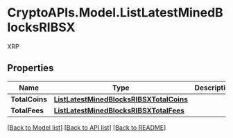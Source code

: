 # CryptoAPIs.Model.ListLatestMinedBlocksRIBSX
XRP

## Properties

Name | Type | Description | Notes
------------ | ------------- | ------------- | -------------
**TotalCoins** | [**ListLatestMinedBlocksRIBSXTotalCoins**](ListLatestMinedBlocksRIBSXTotalCoins.md) |  | [optional] 
**TotalFees** | [**ListLatestMinedBlocksRIBSXTotalFees**](ListLatestMinedBlocksRIBSXTotalFees.md) |  | 

[[Back to Model list]](../README.md#documentation-for-models) [[Back to API list]](../README.md#documentation-for-api-endpoints) [[Back to README]](../README.md)

